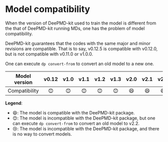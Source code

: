 # Model compatibility

When the version of DeePMD-kit used to train the model is different from the that of DeePMD-kit running MDs, one has the problem of model compatibility.

DeePMD-kit guarantees that the codes with the same major and minor revisions are compatible. That is to say, v0.12.5 is compatible with v0.12.0, but is not compatible with v0.11.0 or v1.0.0.

One can execute `dp convert-from` to convert an old model to a new one.

| Model version | v0.12 | v1.0 | v1.1 | v1.2 | v1.3 | v2.0 | v2.1 | v2.2 |
| :-----------: | :---: | :--: | :--: | :--: | :--: | :--: | :--: | :--: |
| Compatibility |  😊   |  😊  |  😊  |  😊  |  😊  |  😄  |  😄  |  😄  |

**Legend**:

- 😄: The model is compatible with the DeePMD-kit package.
- 😊: The model is incompatible with the DeePMD-kit package, but one can execute `dp convert-from` to convert an old model to v2.2.
- 😢: The model is incompatible with the DeePMD-kit package, and there is no way to convert models.
